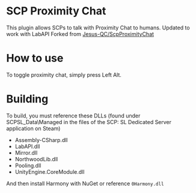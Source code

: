 # SCP Proximity Chat
This plugin allows SCPs to talk with Proximity Chat to humans. Updated to work with LabAPI
Forked from [Jesus-QC/ScpProximityChat](https://github.com/Jesus-QC/ScpProximityChat/)

# How to use
To toggle proximity chat, simply press Left Alt.

# Building
To build, you must reference these DLLs (found under SCPSL_Data\Managed in the files of the SCP: SL Dedicated Server application on Steam)
- Assembly-CSharp.dll
- LabAPI.dll
- Mirror.dll
- NorthwoodLib.dll
- Pooling.dll
- UnityEngine.CoreModule.dll

And then install Harmony with NuGet or reference ``0Harmony.dll``
